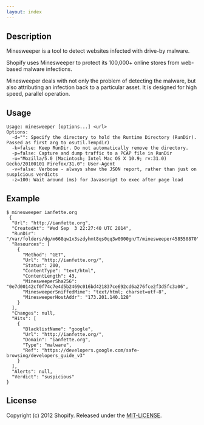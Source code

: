 ```yaml
---
layout: index
---
```


## Description

Minesweeper is a tool to detect websites infected with drive-by malware.

Shopify uses Minesweeper to protect its 100,000+ online stores from web-based malware infections.

Minesweeper deals with not only the problem of detecting the malware, but also attributing an infection back to a particular asset. It is designed for high speed, parallel operation.

## Usage

```
Usage: minesweeper [options...] <url>
Options:
  -d="": Specify the directory to hold the Runtime Directory (RunDir). Passed as first arg to osutil.Tempdir)
  -k=false: Keep RunDir. Do not automatically remove the directory.
  -p=false: Capture and dump traffic to a PCAP file in RunDir
  -u="Mozilla/5.0 (Macintosh; Intel Mac OS X 10.9; rv:31.0) Gecko/20100101 Firefox/31.0": User-Agent
  -v=false: Verbose - always show the JSON report, rather than just on suspicious verdicts
  -z=100: Wait around (ms) for Javascript to exec after page load
```

## Example

```
$ minesweeper ianfette.org
 {
  "Url": "http://ianfette.org",
  "CreatedAt": "Wed Sep  3 22:27:40 UTC 2014",
  "RunDir": "/var/folders/dg/m668qw1x3szdyhmt8qs0qq3w0000gn/T/minesweeper458550870",
  "Resources": [
    {
      "Method": "GET",
      "Url": "http://ianfette.org/",
      "Status": 200,
      "ContentType": "text/html",
      "ContentLength": 43,
      "MinesweeperSha256": "0e7d00142cf0f74c7e4d5b2469c016bd421837ce692cd6a276fce2f3d5fc3a06",
      "MinesweeperSniffedMime": "text/html; charset=utf-8",
      "MinesweeperHostAddr": "173.201.140.128"
    }
  ],
  "Changes": null,
  "Hits": [
    {
      "BlacklistName": "google",
      "Url": "http://ianfette.org/",
      "Domain": "ianfette.org",
      "Type": "malware",
      "Ref": "https://developers.google.com/safe-browsing/developers_guide_v3"
    }
  ],
  "Alerts": null,
  "Verdict": "suspicious"
}
```

## License

Copyright (c) 2012 Shopify. Released under the [MIT-LICENSE](http://opensource.org/licenses/MIT).
